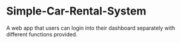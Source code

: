 # Simple-Car-Rental-System
A web app that users can login into their dashboard separately with different functions provided.
